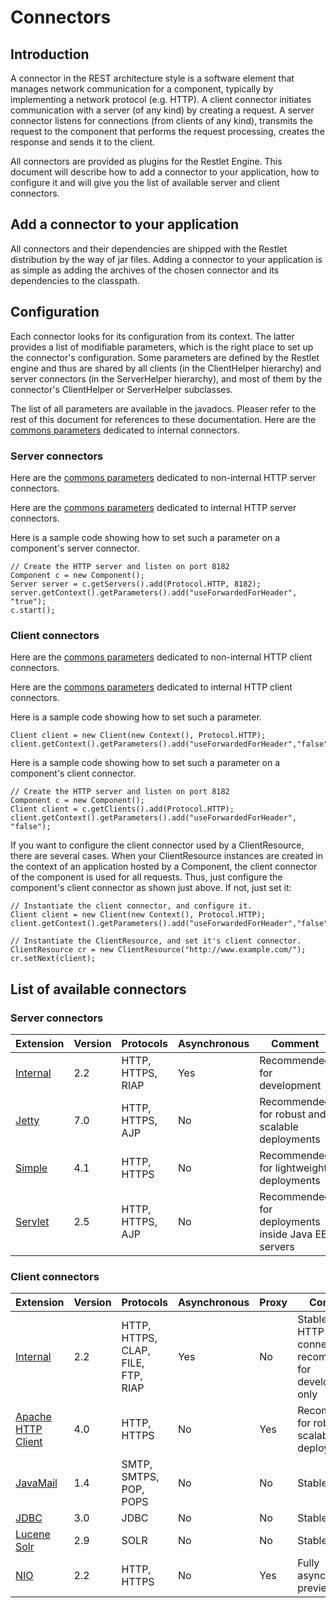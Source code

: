 # Connectors

## Introduction

A connector in the REST architecture style is a software element that
manages network communication for a component, typically by implementing
a network protocol (e.g. HTTP). A client connector initiates
communication with a server (of any kind) by creating a request. A
server connector listens for connections (from clients of any kind),
transmits the request to the component that performs the request
processing, creates the response and sends it to the client.

All connectors are provided as plugins for the Restlet Engine. This
document will describe how to add a connector to your application, how
to configure it and will give you the list of available server and
client connectors.

## Add a connector to your application

All connectors and their dependencies are shipped with the Restlet
distribution by the way of jar files. Adding a connector to your
application is as simple as adding the archives of the chosen connector
and its dependencies to the classpath.

## Configuration

Each connector looks for its configuration from its context. The latter
provides a list of modifiable parameters, which is the right place to
set up the connector's configuration. Some parameters are defined by the
Restlet engine and thus are shared by all clients (in the ClientHelper
hierarchy) and server connectors (in the ServerHelper hierarchy), and
most of them by the connector's ClientHelper or ServerHelper subclasses.

The list of all parameters are available in the javadocs. Pleaser refer
to the rest of this document for references to these documentation. Here
are the [commons
parameters](javadocs://jse/engine/org/restlet/engine/connector/BaseHelper.html)
dedicated to internal connectors.

### Server connectors

Here are the [commons
parameters](javadocs://jse/engine/org/restlet/engine/adapter/HttpServerHelper.html)
dedicated to non-internal HTTP server connectors.

Here are the [commons
parameters](javadocs://jse/engine/org/restlet/engine/connector/ServerConnectionHelper.html)
dedicated to internal HTTP server connectors.

Here is a sample code showing how to set such a parameter on a
component's server connector.

    // Create the HTTP server and listen on port 8182
    Component c = new Component();
    Server server = c.getServers().add(Protocol.HTTP, 8182);
    server.getContext().getParameters().add("useForwardedForHeader", "true");
    c.start();

### Client connectors

Here are the [commons parameters](javadocs://jse/engine/org/restlet/engine/adapter/HttpClientHelper.html)
dedicated to non-internal HTTP client connectors.

Here are the [commons parameters](javadocs://jse/engine/org/restlet/engine/connector/ClientConnectionHelper.html)
dedicated to internal HTTP client connectors.

Here is a sample code showing how to set such a parameter.

    Client client = new Client(new Context(), Protocol.HTTP);
    client.getContext().getParameters().add("useForwardedForHeader","false");

Here is a sample code showing how to set such a parameter on a
component's client connector.

    // Create the HTTP server and listen on port 8182
    Component c = new Component();
    Client client = c.getClients().add(Protocol.HTTP);
    client.getContext().getParameters().add("useForwardedForHeader", "false");

If you want to configure the client connector used by a ClientResource,
there are several cases. When your ClientResource instances are created
in the context of an application hosted by a Component, the client
connector of the component is used for all requests. Thus, just
configure the component's client connector as shown just above. If not,
just set it:

    // Instantiate the client connector, and configure it.
    Client client = new Client(new Context(), Protocol.HTTP);
    client.getContext().getParameters().add("useForwardedForHeader","false");

    // Instantiate the ClientResource, and set it's client connector.
    ClientResource cr = new ClientResource("http://www.example.com/");
    cr.setNext(client);

## List of available connectors

### Server connectors

Extension | Version | Protocols | Asynchronous | Comment
--------- | ------- | --------- | ------------ | ---------
[Internal](/learn/guide/2.1#/13-restlet/27-restlet/48-restlet/86-restlet.html "Internal connectors") | 2.2 | HTTP, HTTPS, RIAP | Yes | Recommended for development
[Jetty](/learn/guide/2.1#/13-restlet/28-restlet/78-restlet.html "Eclipse Jetty extension") | 7.0 | HTTP, HTTPS, AJP | No | Recommended for robust and scalable deployments
[Simple](/learn/guide/2.1#/13-restlet/28-restlet/82-restlet.html "Simple Framework extension") | 4.1 | HTTP, HTTPS | No | Recommended for lightweight deployments
[Servlet](/learn/guide/2.1#/13-restlet/28-restlet/81-restlet.html "Servlet extension") | 2.5 | HTTP, HTTPS, AJP | No | Recommended for deployments inside Java EE servers

### Client connectors

Extension | Version | Protocols | Asynchronous | Proxy | Comment
--------- | ------- | --------- | ------------ | ----- | -------
[Internal](/learn/guide/2.1#/13-restlet/27-restlet/48-restlet/86-restlet.html "Internal connectors") | 2.2 | HTTP, HTTPS, CLAP, FILE, FTP, RIAP | Yes | No | Stable but HTTP connectors are recommended for development only
[Apache HTTP Client](/learn/guide/2.1#/13-restlet/28-restlet/75-restlet.html "Apache HTTP Client extension") | 4.0 | HTTP, HTTPS | No | Yes | Recommended for robust and scalable deployments
[JavaMail](/learn/guide/2.1#/13-restlet/28-restlet/76-restlet.html "JavaMail extension") | 1.4 | SMTP, SMTPS, POP, POPS | No |  No | Stable
[JDBC](/learn/guide/2.1#/13-restlet/28-restlet/77-restlet.html "JDBC extension") | 3.0 | JDBC | No | No | Stable
[Lucene Solr](/learn/guide/2.1#/13-restlet/28-restlet/229-restlet.html "Lucene extension") | 2.9 | SOLR | No | No | Stable
[NIO](/learn/guide/2.1#/13-restlet/28-restlet/79-restlet.html "NIO extension") | 2.2 | HTTP, HTTPS | No | Yes | Fully asynchronous, preview mode
